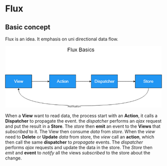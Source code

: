 # Flux

## Basic concept

Flux is an idea. It emphasis on uni directional data flow.

![](flux-basic-flow.png)

When a __View__ want to read data, the process start with an __Action__, it calls a __Dispatcher__ to propagate the event. the _dispatcher_ performs an _ajax_ request and put the result in a __Store__. The _store_ then __emit__ an event to the __Views__ that _subscribed_ to it. The View then consume _data_ from _store_. When the _view_ need to __Delete__ or __Update__ _data_ from store, the _view_ call an __action__, which then call the same __dispatcher__ to _propagate_ events. The _dispatcher_ performs _ajax_ requests and update the data in the store. The _Store_ then _emit_ and __event__ to _notify_ all the views _subscribed_ to the store about the change.

